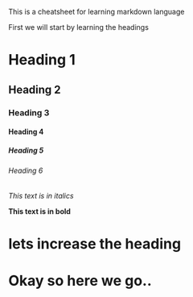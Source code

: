This is a cheatsheet for learning markdown language

First we will start by learning the headings

<!-- Test! This is a comment -->

# Heading 1
## Heading 2
### Heading 3
#### Heading 4
##### Heading 5
###### Heading 6

*This text is in italics*

**This text is in bold**

# lets increase the heading

# Okay so here we go..

<!-- will write more code -->
